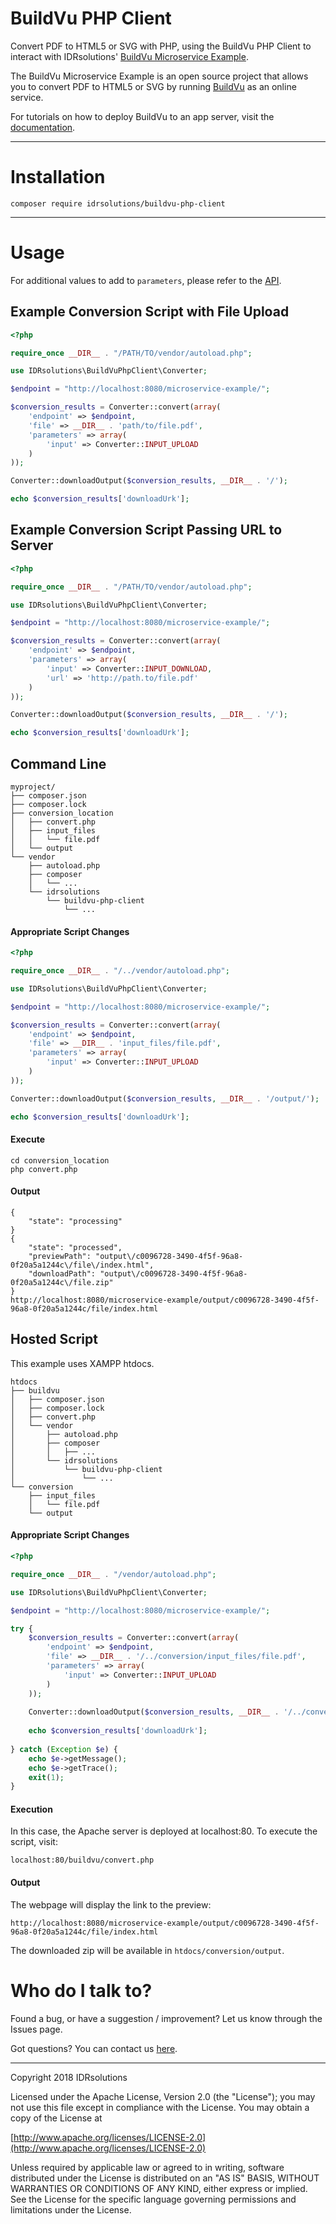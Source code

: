 # BuildVu PHP Client #

Convert PDF to HTML5 or SVG with PHP, using the BuildVu PHP Client to interact with IDRsolutions' [BuildVu Microservice Example](https://github.com/idrsolutions/buildvu-microservice-example).

The BuildVu Microservice Example is an open source project that allows you to convert PDF to HTML5 or SVG by running [BuildVu](https://www.idrsolutions.com/buildvu/) as an online service.

For tutorials on how to deploy BuildVu to an app server, visit the [documentation](https://support.idrsolutions.com/hc/en-us/sections/360000444652-Deploy-BuildVu-to-an-app-server).

-----

# Installation #

```
composer require idrsolutions/buildvu-php-client
```

-----

# Usage #

For additional values to add to ```parameters```, please refer to the [API](https://github.com/idrsolutions/buildvu-microservice-example/blob/master/API.md).

## Example Conversion Script with File Upload ##
```php
<?php

require_once __DIR__ . "/PATH/TO/vendor/autoload.php";

use IDRsolutions\BuildVuPhpClient\Converter;

$endpoint = "http://localhost:8080/microservice-example/";

$conversion_results = Converter::convert(array(
    'endpoint' => $endpoint,
    'file' => __DIR__ . 'path/to/file.pdf',
    'parameters' => array(
        'input' => Converter::INPUT_UPLOAD
    )
));

Converter::downloadOutput($conversion_results, __DIR__ . '/');

echo $conversion_results['downloadUrk'];
```

## Example Conversion Script Passing URL to Server ##
```php
<?php

require_once __DIR__ . "/PATH/TO/vendor/autoload.php";

use IDRsolutions\BuildVuPhpClient\Converter;

$endpoint = "http://localhost:8080/microservice-example/";

$conversion_results = Converter::convert(array(
    'endpoint' => $endpoint,
    'parameters' => array(
        'input' => Converter::INPUT_DOWNLOAD,
        'url' => 'http://path.to/file.pdf'
    )
));

Converter::downloadOutput($conversion_results, __DIR__ . '/');

echo $conversion_results['downloadUrk'];
```

## Command Line ##
```
myproject/
├── composer.json
├── composer.lock
├── conversion_location
│   ├── convert.php
│   ├── input_files
│   │   └── file.pdf
│   └── output
└── vendor
    ├── autoload.php
    ├── composer
    │   └── ...
    └── idrsolutions
        └── buildvu-php-client
            └── ...
```
#### Appropriate Script Changes ####
```php
<?php

require_once __DIR__ . "/../vendor/autoload.php";

use IDRsolutions\BuildVuPhpClient\Converter;

$endpoint = "http://localhost:8080/microservice-example/";

$conversion_results = Converter::convert(array(
    'endpoint' => $endpoint,
    'file' => __DIR__ . 'input_files/file.pdf',
    'parameters' => array(
        'input' => Converter::INPUT_UPLOAD
    )
));

Converter::downloadOutput($conversion_results, __DIR__ . '/output/');

echo $conversion_results['downloadUrk'];
```

#### Execute ####

```
cd conversion_location
php convert.php
```
#### Output ####

```
{
    "state": "processing"
}
{
    "state": "processed",
    "previewPath": "output\/c0096728-3490-4f5f-96a8-0f20a5a1244c\/file\/index.html",
    "downloadPath": "output\/c0096728-3490-4f5f-96a8-0f20a5a1244c\/file.zip"
}
http://localhost:8080/microservice-example/output/c0096728-3490-4f5f-96a8-0f20a5a1244c/file/index.html
```

## Hosted Script ##

This example uses XAMPP htdocs.

```
htdocs
├── buildvu
│   ├── composer.json
│   ├── composer.lock
│   ├── convert.php
│   └── vendor
│       ├── autoload.php
│       ├── composer
│       │   ├── ...
│       └── idrsolutions
│           └── buildvu-php-client
│               └── ...
└── conversion
    ├── input_files
    │   └── file.pdf
    └── output
```

#### Appropriate Script Changes ####
```php
<?php

require_once __DIR__ . "/vendor/autoload.php";

use IDRsolutions\BuildVuPhpClient\Converter;

$endpoint = "http://localhost:8080/microservice-example/";

try {
    $conversion_results = Converter::convert(array(
        'endpoint' => $endpoint,
        'file' => __DIR__ . '/../conversion/input_files/file.pdf',
        'parameters' => array(
            'input' => Converter::INPUT_UPLOAD
        )
    ));
    
    Converter::downloadOutput($conversion_results, __DIR__ . '/../conversion/output');
    
    echo $conversion_results['downloadUrk'];
    
} catch (Exception $e) {
    echo $e->getMessage();
    echo $e->getTrace();
    exit(1);
}
```

#### Execution ####

In this case, the Apache server is deployed at localhost:80. To execute the script, visit:

```localhost:80/buildvu/convert.php```

#### Output ####

The webpage will display the link to the preview:

```http://localhost:8080/microservice-example/output/c0096728-3490-4f5f-96a8-0f20a5a1244c/file/index.html```

The downloaded zip will be available in ```htdocs/conversion/output```.

# Who do I talk to? #

Found a bug, or have a suggestion / improvement? Let us know through the Issues page.

Got questions? You can contact us [here](https://idrsolutions.zendesk.com/hc/en-us/requests/new).

-----

Copyright 2018 IDRsolutions

Licensed under the Apache License, Version 2.0 (the "License");
you may not use this file except in compliance with the License.
You may obtain a copy of the License at

[http://www.apache.org/licenses/LICENSE-2.0](http://www.apache.org/licenses/LICENSE-2.0)

Unless required by applicable law or agreed to in writing, software
distributed under the License is distributed on an "AS IS" BASIS,
WITHOUT WARRANTIES OR CONDITIONS OF ANY KIND, either express or implied.
See the License for the specific language governing permissions and
limitations under the License.
